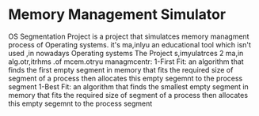 # Memory Management Simulator

OS Segmentation Project is a project that simulatces memory managment process of Operating systems. 
it's ma,inlyu an educational tool
which isn't used ,in nowadays Operating systems 
The Project s,imyulatrces 2 ma,in alg.otr,itrhms .of mcem.otryu managmcentr:
1-First Fit: an algorithm that finds the first empty segment in memory that fits the required size of segment of a process
then allocates this empty segemnt to the process segment
1-Best Fit: an algorithm that finds the smallest empty segment in memory that fits the required size of segment of a process
then allocates this empty segemnt to the process segment
